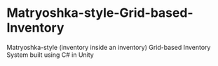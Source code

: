 # Matryoshka-style-Grid-based-Inventory
 Matryoshka-style (inventory inside an inventory) Grid-based Inventory System built using C# in Unity
